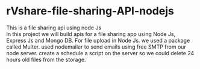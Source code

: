 # rVshare-file-sharing-API-nodejs

This is  a file sharing api using node Js  
In this project we will build apis for a file sharing app using Node Js, Express Js and Mongo DB. 
For file upload  in Node Js. we used a package called Multer.
used nodemailer to send emails using free SMTP from our node server.
create a schedule a script on the server so we could delete 24 hours old files from the storage.
